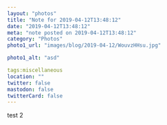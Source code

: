 ```yaml
---
layout: "photos"
title: "Note for 2019-04-12T13:48:12"
date: "2019-04-12T13:48:12"
meta: "note posted on 2019-04-12T13:48:12"
category: "Photos"
photo1_url: "images/blog/2019-04-12/WouvzHHsu.jpg"

photo1_alt: "asd"

tags:miscellaneous
location: ""
twitter: false
mastodon: false
twitterCard: false
---
```

test 2
